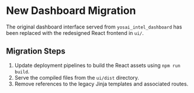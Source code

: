 # New Dashboard Migration

The original dashboard interface served from `yosai_intel_dashboard` has been replaced with the redesigned React frontend in `ui/`.

## Migration Steps

1. Update deployment pipelines to build the React assets using `npm run build`.
2. Serve the compiled files from the `ui/dist` directory.
3. Remove references to the legacy Jinja templates and associated routes.
